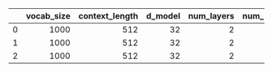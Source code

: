 |    |   vocab_size |   context_length |   d_model |   num_layers |   num_heads |   d_ff | backward_pass_included   |    time | is_warmup   |
|---:|-------------:|-----------------:|----------:|-------------:|------------:|-------:|:-------------------------|--------:|:------------|
|  0 |         1000 |              512 |        32 |            2 |           4 |    129 | False                    | 5.47725 | True        |
|  1 |         1000 |              512 |        32 |            2 |           4 |    129 | False                    | 5.12204 | False       |
|  2 |         1000 |              512 |        32 |            2 |           4 |    129 | False                    | 5.11712 | False       |